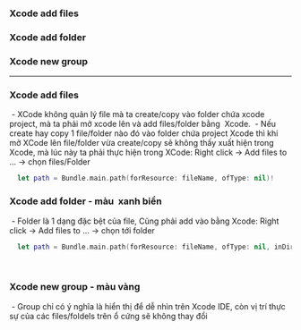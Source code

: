 ### Xcode add files
### Xcode add folder
### Xcode new group

-------------------------------------
### Xcode add files
  - XCode không quản lý file mà ta create/copy vào folder chứa xcode project, mà ta phải mở xcode lên và add files/folder bằng  Xcode.
  - Nếu create hay copy 1 file/folder nào đó vào folder chứa project Xcode thì khi mở XCode lên file/folder vừa create/copy sẽ không thấy xuất hiện trong Xcode, mà lúc này ta phải thực hiện trong XCode: Right click -> Add files to ... -> chọn files/Folder
  
  ```swift
    let path = Bundle.main.path(forResource: fileName, ofType: nil)!
  ```
 
### Xcode add folder - màu  xanh biển
  - Folder là 1 dạng đặc bệt của file, Cũng phải add vào bằng Xcode: Right click -> Add files to ... -> chọn tới folder
  
  ```swift
    let path = Bundle.main.path(forResource: fileName, ofType: nil, inDirectory: inDirectory)!
  ```
  
### Xcode new group - màu vàng
  - Group chỉ có ý nghĩa là hiển thị để dễ nhìn trên Xcode IDE, còn vị trí thực sự của các files/foldels trên ổ cứng sẽ không thay đổi
